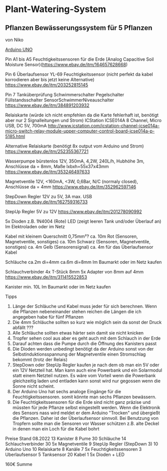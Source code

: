 # Plant-Watering-System

## Pflanzen Bewässerungssystem für 5 Pflanzen
von Niko

[Arduino UNO](https://www.ebay.de/itm/144138039161)

Pin A1 bis A5 Feuchtigkeitssensoren für die Erde
[Analog Capacitive Soil Moisture Sensor)(https://www.ebay.de/itm/164657628668)

  Pin 6 Überlaufsensor
  YL-69 Feuchtigkeitssensor (nicht perfekt da kabel korrodieren aber bis jetzt keine Alternative)
  https://www.ebay.de/itm/203252815145

  Pin 7 Tanküberprüfung
  Schwimmerschalter Pegelschalter Füllstandsschalter SensorSchwimmerNiveauschalter
  https://www.ebay.de/itm/384891203932

  Relaiskarte (würde ich nicht empfehlen da die Karte fehlerhaft ist, benötigt aber nur 2 Signalleitungen und Strom)
  ICStation ICSE014A 8 Channel, Micro USB, DC 5V, 700mA
  http://www.icstation.com/icstation-channel-icse014a-micro-switch-relay-module-upper-computer-control-board-icse014a-p-5185.html

  Alternative Relaiskarte (benötigt 8x output vom Arduino und Strom)
  https://www.ebay.de/itm/252355367721

  Wasserpumpe bürstenlos 12V, 350mA, 4,2W, 240L/h, Hubhöhe 3m, Anschlüsse da = 8mm, Maße lxbxh=55x37x43mm
  https://www.ebay.de/itm/353246497633

  Magnetventile 12V, <160mA, <3W, 0,6Bar, N/C (normaly closed), Anschlüsse da = 4mm
  https://www.ebay.de/itm/352962597146

  StepDown Regler 12V zu 5V, 3A max. USB
  https://www.ebay.de/itm/162759316733

  StepUp Regler 5V zu 12V
  https://www.ebay.de/itm/201278090992

  5x Dioden z.B. 1N4004
  (Rote) LED (zeigt leeren Tank und/oder Überlauf an)
  Im Elektroladen oder im Netz

  Kabel mit kleinem Querschnitt 0,75mm²?
  ca. 10m Rot (Sensoren, Magnetventile, sonstiges)
  ca. 10m Schwarz (Sensoren, Magnetventile, sonstiges)
  ca. 4m Gelb (Sensorensignal)
  ca. 4m für das Überlaufsensor Kabel

  Schläuche
  ca.2m di=4mm
  ca.6m di=8mm
  Im Baumarkt oder im Netz kaufen

  Schlauchverbinder
  4x T-Stück 8mm
  5x Adapter von 8mm auf 4mm
  https://www.ebay.de/itm/311415522853


  Kanister min. 10L
  Im Baumarkt oder im Netz kaufen

Tipps

1. Länge der Schläuche und Kabel muss jeder für sich berechnen. Wenn die Pflanzen nebeneinander stehen reichen die Längen die ich angegeben habe für fünf Pflanzen
2. Die 4mm Schläuche sollten so kurz wie möglich sein da sonst der Druck abfällt ???
3. Alle Schläuche sollten etwas härter sein damit sie nicht knicken
4. Tropfer sehen cool aus aber es geht auch mit dem Schlauch in der Erde
5. Darauf achten dass die Pumpe durch die Öffnung des Kanisters passt
6. Die Dioden werden unbedingt benötigt da der Arduino sonst von der Selbstinduktionsspannung der Magnetventile einen Stromschlag bekommt (trotz der Relais)
7. StepDown oder StepUp Regler kaufen je nach dem ob man ein 5V oder ein 12V Netzteil hat. Man kann auch eine Powerbank und ein Solarmodul statt einem Netzteil nutzen. Es wäre vom Vorteil wenn die Powerbank gleichzeitig laden und entladen kann sonst wird nur gegossen wenn die Sonne nicht scheint.
8. Der Arduino Uno hat sechs analoge Eingänge für die Feuchtigkeitssensoren. somit könnte man sechs Pflanzen bewässern.
9. Die Feuchtigkeitssensoren für die Erde sind nicht ganz präzise und müssten für jede Pflanze selbst eingestellt werden. Wenn die Elektronik des Sensors nass wird meldet er dem Arduino "Trocken" und übergießt die Pflanzen. Daher ist der Überlaufsensor sinnvoll. Bei Benutzung von Tropfern sollte man die Sensoren vor Wasser schützen z.B. alte Deckel in denen man ein Loch für die Kabel bohrt


Preise Stand 08.2022
13  Kanister
8   Pume
30  Schläuche
14  Schlauchverbinder
30  5x Magnetventile
9   StepUp Regler (StepDown 3)
10  Arduino Uno
10  Relaiskarte 8 Kanäle
7   5x Feuchtigkeitssensoren
3   Uberlaufsensor
5   Tanksensor
20  Kabel
1   5x Dioden + LED

160€ Summe
